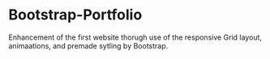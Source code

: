 # Bootstrap-Portfolio
Enhancement of the first website thorugh use of the responsive Grid layout, animaations, and premade sytling by Bootstrap.
